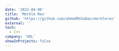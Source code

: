 ```yaml
---
date: '2022-04-06'
title: 'Merkle Rex'
github: 'https://github.com/ahmedMshaban/merklerex'
external: ''
tech:
  - C++
company: 'UOL'
showInProjects: false
---
```

